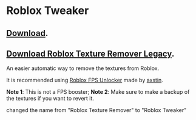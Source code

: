 # Roblox Tweaker
## [Download](https://github.com/OhRetro/Roblox-Tweaker/releases).
## [Download Roblox Texture Remover Legacy](https://github.com/OhRetro/Roblox-Tweaker/releases/tag/Legacy).
An easier automatic way to remove the textures from Roblox.

It is recommended using [Roblox FPS Unlocker](https://github.com/axstin/rbxfpsunlocker/releases) made by [axstin](https://github.com/axstin).


**Note 1**: This is not a FPS booster; 
**Note 2**: Make sure to make a backup of the textures if you want to revert it.


changed the name from "Roblox Texture Remover" to "Roblox Tweaker"

